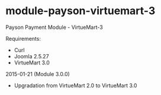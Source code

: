 # module-payson-virtuemart-3

Payson Payment Module - VirtueMart-3

Requirements: 

* Curl
* Joomla 2.5.27
* VirtueMart 3.0


2015-01-21 (Module 3.0.0)

* Upgradation from VirtueMart 2.0 to VirtueMart 3.0
